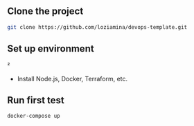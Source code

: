 <!-- Onboarding guide for new team members -->

## Clone the project

```bash
git clone https://github.com/loziamina/devops-template.git
```

## Set up environment

²

- Install Node.js, Docker, Terraform, etc.

## Run first test

```bash
docker-compose up
```
